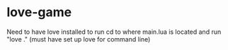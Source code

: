 # love-game
Need to have love installed to run
cd to where main.lua is located and run "love ."
(must have set up love for command line)
